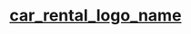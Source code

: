 # [car_rental_logo_name](https://user-images.githubusercontent.com/88191742/176374365-4ae72a1b-5e25-473a-91b4-ccc4e41af343.png)
